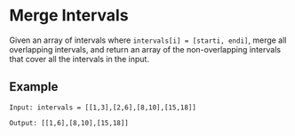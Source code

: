 # Merge Intervals

Given an array of intervals where `intervals[i] = [starti, endi]`, merge all overlapping intervals, and return an array of the non-overlapping intervals that cover all the intervals in the input.

## Example
```
Input: intervals = [[1,3],[2,6],[8,10],[15,18]]

Output: [[1,6],[8,10],[15,18]]
```
